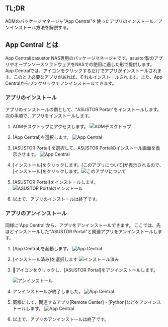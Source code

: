 

## TL;DR

  ADMのパッケージマネージャ”App Central"を使ったアプリのインストール／アンインストール方法を解説する。

## App Central とは

  App Centralはasustor NAS専用のパッケージマネージャです。asustor製のアプリやオープンソースソフトウェアをNASでの使用に適した形で提供します。
App Centralでは、アイコンをクリックするだけでアプリがインストールされます。このとき必要なアプリがあれば、それもインストールされます。また、App Centralからワンクリックでアンインストールできます。


### アプリのインストール

  アプリのインストールの例として、"ASUSTOR Portal"をインストールします。  
  次の手順で、アプリをインストールします。

  1.  ADMデスクトップにアクセスします。
      ![ADMデスクトップ](https://i.imgur.com/VvqSZ1t.jpg)
      
  2.  [App Central]を選択します。
      ![App Central](https://i.imgur.com/o40UTZ2.jpg)
      
  3.  [ASUSTOR Portal] を選択して、ASUSTOR Portalのインストール画面を表示させます。
      ![App Central](https://i.imgur.com/BG1FTbT.jpg)
      
  4. [インストール]をクリックします。[このアプリについて]が表示されるので、[インストール]をクリックします。![このアプリについて](https://i.imgur.com/FuvEWzL.jpg)
     
  5. [ASUSTOR Portal]をインストールします。
     ![ASUSTOR Portalのインストール](https://i.imgur.com/nY6J7Yt.jpg)
     
  6. 以上で、アプリのインストールは終了です。
     



### アプリのアンインストール

  同様に'App Central'から、アプリをアンインストールできます。
  ここでは、先ほどインストールした"ASUSTOR Portal"と関連アプリをアンインストールします。

  1.  [App Central]を起動します。
      ![App Central](https://i.imgur.com/o40UTZ2.jpg)
      

      
  2.  [インストール済み]を選択します
      ![インストール済み](https://i.imgur.com/g6Zw1gu.jpg)

      

  3. 🚮アイコンをクリックし、[ASUSTOR Portal]をアンインストールします。

     ![アンインストール](https://i.imgur.com/KGegaqL.jpg)

     

  4.  アンインストールが終了しました。
      ![App Central](https://i.imgur.com/vrWU1MV.jpg)  

      

  5.  同様にして、関連するアプリ[Remote Center]・[Python]などをアンインストールします。
      ![App Central](https://i.imgur.com/T3iXAte.jpg)

  6.  以上で、アプリのアンインストールは終了です。

      









